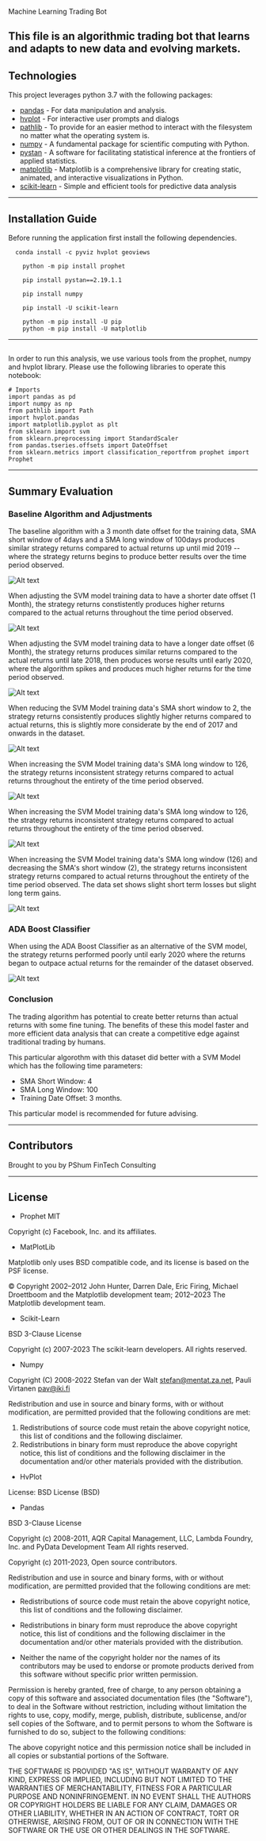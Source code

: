 Machine Learning Trading Bot


This file is an algorithmic trading bot that learns and adapts to new data and evolving markets.
---

## Technologies

This project leverages python 3.7 with the following packages:

* [pandas](https://pandas.pydata.org/) - For data manipulation and analysis.
* [hvplot](https://hvplot.holoviz.org/) - For interactive user prompts and dialogs
* [pathlib](https://docs.python.org/3/library/pathlib.html) - To provide for an easier method to interact with the filesystem no matter what the operating system is.
* [numpy](https://numpy.org/) -  A fundamental package for scientific computing with Python.
* [pystan](https://mc-stan.org/users/interfaces/pystan) - A software for facilitating statistical inference at the frontiers of applied statistics.
* [matplotlib](https://matplotlib.org/) - Matplotlib is a comprehensive library for creating static, animated, and interactive visualizations in Python.
* [scikit-learn](https://scikit-learn.org/stable/) - Simple and efficient tools for predictive data analysis



---

## Installation Guide

Before running the application first install the following dependencies.

``` pyviz
  conda install -c pyviz hvplot geoviews
```

``` prophet
    python -m pip install prophet
```

``` pystan(must be 2.19.1.1)
    pip install pystan==2.19.1.1
```

``` numpy
    pip install numpy
```

``` scikit-learn
    pip install -U scikit-learn
```

``` matplotlib
    python -m pip install -U pip
    python -m pip install -U matplotlib
```


---

## 

In order to run this analysis, we use various tools from the prophet, numpy and hvplot library. Please use the following libraries to operate this notebook:

    # Imports
    import pandas as pd
    import numpy as np
    from pathlib import Path
    import hvplot.pandas
    import matplotlib.pyplot as plt
    from sklearn import svm
    from sklearn.preprocessing import StandardScaler
    from pandas.tseries.offsets import DateOffset
    from sklearn.metrics import classification_reportfrom prophet import Prophet

---

## Summary Evaluation

### Baseline Algorithm and Adjustments

The baseline algorithm with a 3 month date offset for the training data, SMA short window of 4days and a SMA long window of 100days produces similar strategy returns compared to actual returns up until mid 2019 -- where the strategy returns begins to produce better results over the time period observed.

![Alt text](./Pictures/"SVM_Baseline_Model.png")

When adjusting the SVM model training data to have a shorter date offset (1 Month), the strategy returns constistently produces higher returns compared to the actual returns throughout the time period observed.

![Alt text](./Pictures/"SVM_1M_Model.png")

When adjusting the SVM model training data to have a longer date offset (6 Month), the strategy returns produces similar returns compared to the actual returns until late 2018, then produces worse results until early 2020, where the algorithm spikes and produces much higher returns for the time period observed.

![Alt text](./Pictures/"SVM_6M_Model.png")

When reducing the SVM Model training data's SMA short window to 2, the strategy returns consistently produces slightly higher returns compared to actual returns, this is slightly more considerate by the end of 2017 and onwards in the dataset.

![Alt text](./Pictures/"SVM_SMA_Short_2.png")

When increasing the SVM Model training data's SMA long window to 126, the strategy returns inconsistent strategy returns compared to actual returns throughout the entirety of the time period observed.

![Alt text](./Pictures/"SVM_SMA_Long_126.png")

When increasing the SVM Model training data's SMA long window to 126, the strategy returns inconsistent strategy returns compared to actual returns throughout the entirety of the time period observed.

![Alt text](./Pictures/"SVM_SMA_Long_126.png")

When increasing the SVM Model training data's SMA long window (126) and decreasing the SMA's short window (2), the strategy returns inconsistent strategy returns compared to actual returns throughout the entirety of the time period observed. The data set shows slight short term losses but slight long term gains.

![Alt text](./Pictures/"SVM_SMA_Short_Long_2_126.png")

### ADA Boost Classifier

When using the ADA Boost Classifier as an alternative of the SVM model, the strategy returns performed poorly until early 2020 where the returns began to outpace actual returns for the remainder of the dataset observed.

![Alt text](./Pictures/"ADA_Boost_Model.png")

### Conclusion

The trading algorithm has potential to create better returns than actual returns with some fine tuning. The benefits of these this model faster and more efficient data analysis that can create a competitive edge against traditional trading by humans.

This particular algorothm with this dataset did better with a SVM Model which has the following time parameters: 

- SMA Short Window: 4
- SMA Long Window: 100
- Training Date Offset: 3 months.

This particular model is recommended for future advising.



---

## Contributors

Brought to you by PShum FinTech Consulting

---

## License

+ Prophet
MIT

Copyright (c) Facebook, Inc. and its affiliates.

+ MatPlotLib

Matplotlib only uses BSD compatible code, and its license is based on the PSF license.

© Copyright 2002–2012 John Hunter, Darren Dale, Eric Firing, Michael Droettboom and the Matplotlib development team; 2012–2023 The Matplotlib development team.

+ Scikit-Learn

BSD 3-Clause License

Copyright (c) 2007-2023 The scikit-learn developers.
All rights reserved.

+ Numpy

Copyright (C) 2008-2022 Stefan van der Walt <stefan@mentat.za.net>, Pauli Virtanen <pav@iki.fi>

Redistribution and use in source and binary forms, with or without
modification, are permitted provided that the following conditions are
met:

 1. Redistributions of source code must retain the above copyright
    notice, this list of conditions and the following disclaimer.
 2. Redistributions in binary form must reproduce the above copyright
    notice, this list of conditions and the following disclaimer in
    the documentation and/or other materials provided with the
    distribution.
    
+ HvPlot    

License: BSD License (BSD)

+ Pandas

BSD 3-Clause License

Copyright (c) 2008-2011, AQR Capital Management, LLC, Lambda Foundry, Inc. and PyData Development Team
All rights reserved.

Copyright (c) 2011-2023, Open source contributors.

Redistribution and use in source and binary forms, with or without
modification, are permitted provided that the following conditions are met:

* Redistributions of source code must retain the above copyright notice, this
  list of conditions and the following disclaimer.

* Redistributions in binary form must reproduce the above copyright notice,
  this list of conditions and the following disclaimer in the documentation
  and/or other materials provided with the distribution.

* Neither the name of the copyright holder nor the names of its
  contributors may be used to endorse or promote products derived from
  this software without specific prior written permission.

Permission is hereby granted, free of charge, to any person obtaining a copy
of this software and associated documentation files (the "Software"), to deal
in the Software without restriction, including without limitation the rights
to use, copy, modify, merge, publish, distribute, sublicense, and/or sell
copies of the Software, and to permit persons to whom the Software is
furnished to do so, subject to the following conditions:

The above copyright notice and this permission notice shall be included in all
copies or substantial portions of the Software.

THE SOFTWARE IS PROVIDED "AS IS", WITHOUT WARRANTY OF ANY KIND, EXPRESS OR
IMPLIED, INCLUDING BUT NOT LIMITED TO THE WARRANTIES OF MERCHANTABILITY,
FITNESS FOR A PARTICULAR PURPOSE AND NONINFRINGEMENT. IN NO EVENT SHALL THE
AUTHORS OR COPYRIGHT HOLDERS BE LIABLE FOR ANY CLAIM, DAMAGES OR OTHER
LIABILITY, WHETHER IN AN ACTION OF CONTRACT, TORT OR OTHERWISE, ARISING FROM,
OUT OF OR IN CONNECTION WITH THE SOFTWARE OR THE USE OR OTHER DEALINGS IN THE
SOFTWARE.